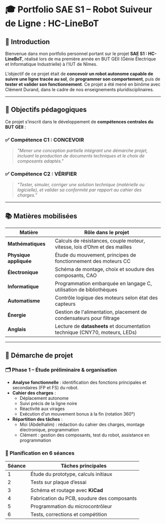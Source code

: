 # 🎓 Portfolio SAE S1 – Robot Suiveur de Ligne : HC-LineBoT

## 👋 Introduction

Bienvenue dans mon portfolio personnel portant sur le projet **SAE S1 : HC-LineBoT**, réalisé lors de ma première année en BUT GEII (Génie Électrique et Informatique Industrielle) à l’IUT de Nîmes.

L’objectif de ce projet était de **concevoir un robot autonome capable de suivre une ligne tracée au sol**, de **programmer son comportement**, puis de **tester et valider son fonctionnement**. Ce projet a été mené en binôme avec Clément Durand, dans le cadre de nos enseignements pluridisciplinaires.

---

## 📌 Objectifs pédagogiques

Ce projet s’inscrit dans le développement de **compétences centrales du BUT GEII** :

### ✅ Compétence C1 : CONCEVOIR
> *"Mener une conception partielle intégrant une démarche projet, incluant la production de documents techniques et le choix de composants adaptés."*

### ✅ Compétence C2 : VÉRIFIER
> *"Tester, simuler, corriger une solution technique (matérielle ou logicielle), et valider sa conformité par rapport au cahier des charges."*

---

## 📚 Matières mobilisées

| Matière | Rôle dans le projet |
|--------|---------------------|
| **Mathématiques** | Calculs de résistances, couple moteur, vitesse, lois d’Ohm et des mailles |
| **Physique appliquée** | Étude du mouvement, principes de fonctionnement des moteurs CC |
| **Électronique** | Schéma de montage, choix et soudure des composants, CAO |
| **Informatique** | Programmation embarquée en langage C, utilisation de bibliothèques |
| **Automatisme** | Contrôle logique des moteurs selon état des capteurs |
| **Énergie** | Gestion de l'alimentation, placement de condensateurs pour filtrage |
| **Anglais** | Lecture de **datasheets** et documentation technique (CNY70, moteurs, LEDs) |

---

## 🧠 Démarche de projet

### 🗂️ Phase 1 – Étude préliminaire & organisation

- **Analyse fonctionnelle** : identification des fonctions principales et secondaires (FP et FS) du robot.
- **Cahier des charges** :
  - Déplacement autonome
  - Suivi précis de la ligne noire
  - Réactivité aux virages
  - Exécution d’un mouvement bonus à la fin (rotation 360°)
- **Répartition des tâches** :
  - Moi (Abdelhalim) : rédaction du cahier des charges, montage électronique, programmation
  - Clément : gestion des composants, test du robot, assistance en programmation

### 📅 Planification en 6 séances

| Séance | Tâches principales |
|--------|--------------------|
| 1 | Étude du prototype, calculs initiaux |
| 2 | Tests sur plaque d’essai |
| 3 | Schéma et routage avec **KiCad** |
| 4 | Fabrication du PCB, soudure des composants |
| 5 | Programmation du microcontrôleur |
| 6 | Tests, corrections et compétition |
